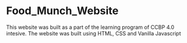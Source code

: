 # Food_Munch_Website
This website was built as a part of the learning program of CCBP 4.0 intesive. The website was built using HTML, CSS and Vanilla Javascript
